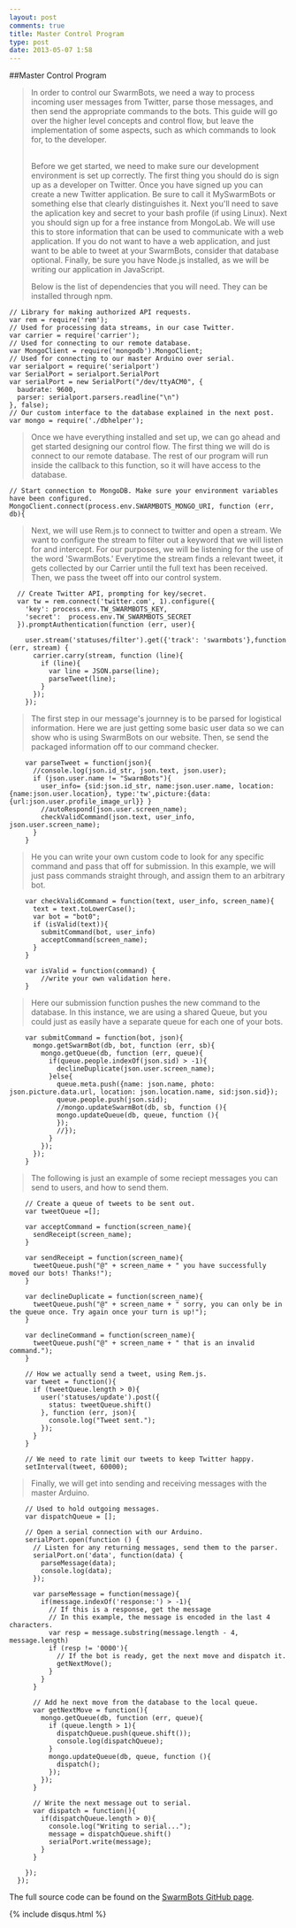 ```yaml
---
layout: post
comments: true
title: Master Control Program
type: post
date: 2013-05-07 1:58
---
```


##Master Control Program

>In order to control our SwarmBots, we need a way to process incoming user messages from Twitter, parse those messages,
> and then send the appropriate commands to the bots. This guide will go over the higher level concepts and control flow, 
> but leave the implementation of some aspects, such as which commands to look for, to the developer.
>
> <br/>
> Before we get started, we need to make sure our development environment is set up correctly. The first thing you should do
> is sign up as a developer on Twitter. Once you have signed up you can create a new Twitter application. Be sure to call it
> MySwarmBots or something else that clearly distinguishes it. Next you'll need to save the aplication key and secret to your
> bash profile (if using Linux). Next you should sign up for a free instance from MongoLab. We will use this to store information
> that can be used to communicate with a web application. If you do not want to have a web application, and just want to be able to 
> tweet at your SwarmBots, consider that database optional. Finally, be sure you have Node.js installed, as we will be writing our 
> application in JavaScript.
>
>
> Below is the list of dependencies that you will need. They can be installed through npm.


	// Library for making authorized API requests.
	var rem = require('rem');
	// Used for processing data streams, in our case Twitter.
	var carrier = require('carrier');
	// Used for connecting to our remote database.
	var MongoClient = require('mongodb').MongoClient;
	// Used for connecting to our master Arduino over serial.
	var serialport = require('serialport')
	var SerialPort = serialport.SerialPort
	var serialPort = new SerialPort("/dev/ttyACM0", {
	  baudrate: 9600,
	  parser: serialport.parsers.readline("\n") 
	}, false);
	// Our custom interface to the database explained in the next post.
	var mongo = require('./dbhelper');

> Once we have everything installed and set up, we can go ahead and get started designing our control flow.
> The first thing we will do is connect to our remote database. 
> The rest of our program will run inside the callback to this function, so it will have access to the database.

	// Start connection to MongoDB. Make sure your environment variables have been configured.
	MongoClient.connect(process.env.SWARMBOTS_MONGO_URI, function (err, db){

> Next, we will use Rem.js to connect to twitter and open a stream.
> We want to configure the stream to filter out a keyword that we will listen for and intercept.
> For our purposes, we will be listening for the use of the word 'SwarmBots.'
> Everytime the stream finds a relevant tweet, it gets collected by our Carrier until the full text has been received.
> Then, we pass the tweet off into our control system.

	  // Create Twitter API, prompting for key/secret.
	  var tw = rem.connect('twitter.com', 1).configure({
	    'key': process.env.TW_SWARMBOTS_KEY,
	    'secret':  process.env.TW_SWARMBOTS_SECRET
	  }).promptAuthentication(function (err, user){
	    
	    user.stream('statuses/filter').get({'track': 'swarmbots'},function (err, stream) {
	      carrier.carry(stream, function (line){
	        if (line){
	          var line = JSON.parse(line);
	          parseTweet(line);
	        }
	      });
	    });

> The first step in our message's journney is to be parsed for logistical information.
> Here we are just getting some basic user data so we can show who is using SwarmBots on our website.
> Then, se send the packaged information off to our command checker.
	    
	    var parseTweet = function(json){
	      //console.log(json.id_str, json.text, json.user);
	      if (json.user.name != "SwarmBots"){
	        user_info= {sid:json.id_str, name:json.user.name, location:{name:json.user.location}, type:'tw',picture:{data:{url:json.user.profile_image_url}} }
	        //autoRespond(json.user.screen_name);
	        checkValidCommand(json.text, user_info, json.user.screen_name);
	      }    
	    }

> He you can write your own custom code to look for any specific command and pass that off for submission.
> In this example, we will just pass commands straight through, and assign them to an arbitrary bot.

	    var checkValidCommand = function(text, user_info, screen_name){
	      text = text.toLowerCase();
	      var bot = "bot0";
	      if (isValid(text)){
	        submitCommand(bot, user_info)
	        acceptCommand(screen_name);
	      }
	    }

	    var isValid = function(command) {
	    	//write your own validation here.
	    }

> Here our submission function pushes the new command to the database.
> In this instance, we are using a shared Queue, but you could just as easily have a separate queue for each one of your bots.

	    var submitCommand = function(bot, json){
	      mongo.getSwarmBot(db, bot, function (err, sb){
	        mongo.getQueue(db, function (err, queue){
	          if(queue.people.indexOf(json.sid) > -1){
	            declineDuplicate(json.user.screen_name);
	          }else{
	            queue.meta.push({name: json.name, photo: json.picture.data.url, location: json.location.name, sid:json.sid});
	            queue.people.push(json.sid);
	            //mongo.updateSwarmBot(db, sb, function (){
	            mongo.updateQueue(db, queue, function (){
	            });
	            //});
	          }
	        });
	      });
	    } 

> The following is just an example of some reciept messages you can send to users, and how to send them.
>
		// Create a queue of tweets to be sent out.
	    var tweetQueue =[];

	    var acceptCommand = function(screen_name){
	      sendReceipt(screen_name);
	    }

	    var sendReceipt = function(screen_name){
	      tweetQueue.push("@" + screen_name + " you have successfully moved our bots! Thanks!");
	    }

	    var declineDuplicate = function(screen_name){
	      tweetQueue.push("@" + screen_name + " sorry, you can only be in the queue once. Try again once your turn is up!");
	    }

	    var declineCommand = function(screen_name){
	      tweetQueue.push("@" + screen_name + " that is an invalid command.");
	    }

	    // How we actually send a tweet, using Rem.js.
	    var tweet = function(){
	      if (tweetQueue.length > 0){
	        user('statuses/update').post({
	          status: tweetQueue.shift()
	        }, function (err, json){
	          console.log("Tweet sent.");
	        });
	      }
	    }

	    // We need to rate limit our tweets to keep Twitter happy.
	    setInterval(tweet, 60000);

> Finally, we will get into sending and receiving messages with the master Arduino.
>

		// Used to hold outgoing messages.
	    var dispatchQueue = [];

	    // Open a serial connection with our Arduino.
	    serialPort.open(function () {
	      // Listen for any returning messages, send them to the parser.
	      serialPort.on('data', function(data) {
	        parseMessage(data);
	        console.log(data);
	      });
	    
	      var parseMessage = function(message){ 
	        if(message.indexOf('response:') > -1){
	          // If this is a response, get the message
	          // In this example, the message is encoded in the last 4 characters.
	          var resp = message.substring(message.length - 4, message.length)
	          if (resp != '0000'){
	          	// If the bot is ready, get the next move and dispatch it.
	          	getNextMove();
	          }
	        }
	      }

	      // Add he next move from the database to the local queue.
	      var getNextMove = function(){
	        mongo.getQueue(db, function (err, queue){
	          if (queue.length > 1){
	            dispatchQueue.push(queue.shift());
	            console.log(dispatchQueue);
	          }
	          mongo.updateQueue(db, queue, function (){
	            dispatch();
	          });
	        });
	      }
	    
	      // Write the next message out to serial.
	      var dispatch = function(){
	        if(dispatchQueue.length > 0){
	          console.log("Writing to serial...");
	          message = dispatchQueue.shift()
	          serialPort.write(message);
	        }
	      }

	    });
	  });


The full source code can be found on the [SwarmBots GitHub page][].


[SwarmBots GitHub page]: http://github.com/Swarmbots "SwarmBots GitHub"


{% include disqus.html %}
